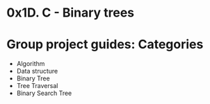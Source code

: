 # 0x1D. C - Binary trees

# Group project guides: Categories
- Algorithm
- Data structure
- Binary Tree
- Tree Traversal
- Binary Search Tree
